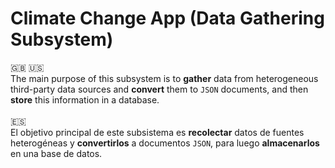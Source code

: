 # Climate Change App (Data Gathering Subsystem)

:uk: :us:
<br>
The main purpose of this subsystem is to **gather** data from
heterogeneous third-party data sources and **convert** them to
`JSON` documents, and then **store** this information in a
database.
<br>
<br>
:es:
<br>
El objetivo principal de este subsistema es **recolectar** datos
de fuentes heterogéneas y **convertirlos** a documentos `JSON`,
para luego **almacenarlos** en una base de datos.